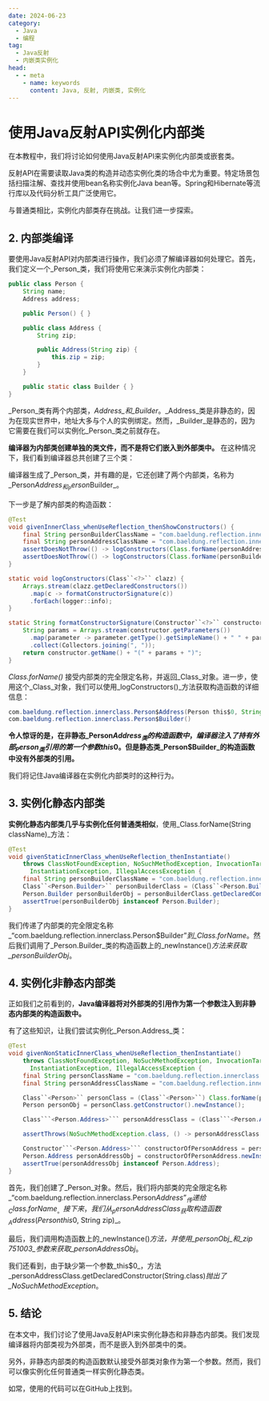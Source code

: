 ```yaml
---
date: 2024-06-23
category:
  - Java
  - 编程
tag:
  - Java反射
  - 内嵌类实例化
head:
  - - meta
    - name: keywords
      content: Java, 反射, 内嵌类, 实例化
---
```

# 使用Java反射API实例化内部类

在本教程中，我们将讨论如何使用Java反射API来实例化内部类或嵌套类。

反射API在需要读取Java类的构造并动态实例化类的场合中尤为重要。特定场景包括扫描注解、查找并使用bean名称实例化Java bean等。Spring和Hibernate等流行库以及代码分析工具广泛使用它。

与普通类相比，实例化内部类存在挑战。让我们进一步探索。

## 2. 内部类编译

要使用Java反射API对内部类进行操作，我们必须了解编译器如何处理它。首先，我们定义一个_Person_类，我们将使用它来演示实例化内部类：

```java
public class Person {
    String name;
    Address address;

    public Person() { }

    public class Address {
        String zip;

        public Address(String zip) {
            this.zip = zip;
        }
    }

    public static class Builder { }
}
```

_Person_类有两个内部类，_Address_和_Builder_。_Address_类是非静态的，因为在现实世界中，地址大多与个人的实例绑定。然而，_Builder_是静态的，因为它需要在我们可以实例化_Person_类之前就存在。

**编译器为内部类创建单独的类文件，而不是将它们嵌入到外部类中。** 在这种情况下，我们看到编译器总共创建了三个类：

编译器生成了_Person_类，并有趣的是，它还创建了两个内部类，名称为_Person$Address_和_Person$Builder_。

下一步是了解内部类的构造函数：

```java
@Test
void givenInnerClass_whenUseReflection_thenShowConstructors() {
    final String personBuilderClassName = "com.baeldung.reflection.innerclass.Person$Builder";
    final String personAddressClassName = "com.baeldung.reflection.innerclass.Person$Address";
    assertDoesNotThrow(() -> logConstructors(Class.forName(personAddressClassName)));
    assertDoesNotThrow(() -> logConstructors(Class.forName(personBuilderClassName)));
}

static void logConstructors(Class``<?>`` clazz) {
    Arrays.stream(clazz.getDeclaredConstructors())
      .map(c -> formatConstructorSignature(c))
      .forEach(logger::info);
}

static String formatConstructorSignature(Constructor``<?>`` constructor) {
    String params = Arrays.stream(constructor.getParameters())
      .map(parameter -> parameter.getType().getSimpleName() + " " + parameter.getName())
      .collect(Collectors.joining(", "));
    return constructor.getName() + "(" + params + ")";
}
```

_Class.forName()_ 接受内部类的完全限定名称，并返回_Class_对象。进一步，使用这个_Class_对象，我们可以使用_logConstructors()_方法获取构造函数的详细信息：

```java
com.baeldung.reflection.innerclass.Person$Address(Person this$0, String zip)
com.baeldung.reflection.innerclass.Person$Builder()
```

**令人惊讶的是，在非静态_Person$Address_类的构造函数中，编译器注入了持有外部_Person_类引用的第一个参数this$0。但是静态类_Person$Builder_的构造函数中没有外部类的引用。**

我们将记住Java编译器在实例化内部类时的这种行为。

## 3. 实例化静态内部类

**实例化静态内部类几乎与实例化任何普通类相似**，使用_Class.forName(String className)_方法：

```java
@Test
void givenStaticInnerClass_whenUseReflection_thenInstantiate()
    throws ClassNotFoundException, NoSuchMethodException, InvocationTargetException,
      InstantiationException, IllegalAccessException {
    final String personBuilderClassName = "com.baeldung.reflection.innerclass.Person$Builder";
    Class``<Person.Builder>`` personBuilderClass = (Class``<Person.Builder>``) Class.forName(personBuilderClassName);
    Person.Builder personBuilderObj = personBuilderClass.getDeclaredConstructor().newInstance();
    assertTrue(personBuilderObj instanceof Person.Builder);
}
```

我们传递了内部类的完全限定名称_“com.baeldung.reflection.innerclass.Person$Builder”_到_Class.forName_。然后我们调用了_Person.Builder_类的构造函数上的_newInstance()_方法来获取_personBuilderObj_。

## 4. 实例化非静态内部类

正如我们之前看到的，**Java编译器将对外部类的引用作为第一个参数注入到非静态内部类的构造函数中。**

有了这些知识，让我们尝试实例化_Person.Address_类：

```java
@Test
void givenNonStaticInnerClass_whenUseReflection_thenInstantiate()
    throws ClassNotFoundException, NoSuchMethodException, InvocationTargetException,
      InstantiationException, IllegalAccessException {
    final String personClassName = "com.baeldung.reflection.innerclass.Person";
    final String personAddressClassName = "com.baeldung.reflection.innerclass.Person$Address";

    Class``<Person>`` personClass = (Class``<Person>``) Class.forName(personClassName);
    Person personObj = personClass.getConstructor().newInstance();

    Class```<Person.Address>``` personAddressClass = (Class```<Person.Address>```) Class.forName(personAddressClassName);

    assertThrows(NoSuchMethodException.class, () -> personAddressClass.getDeclaredConstructor(String.class));

    Constructor```<Person.Address>``` constructorOfPersonAddress = personAddressClass.getDeclaredConstructor(Person.class, String.class);
    Person.Address personAddressObj = constructorOfPersonAddress.newInstance(personObj, "751003");
    assertTrue(personAddressObj instanceof Person.Address);
}
```

首先，我们创建了_Person_对象。然后，我们将内部类的完全限定名称_“com.baeldung.reflection.innerclass.Person$Address”_传递给_Class.forName_。接下来，我们从_personAddressClass_获取构造函数_Address(Person this$0, String zip)_。

最后，我们调用构造函数上的_newInstance()_方法，并使用_personObj_和_zip 751003_参数来获取_personAddressObj_。

我们还看到，由于缺少第一个参数_this$0_，方法_personAddressClass.getDeclaredConstructor(String.class)_抛出了_NoSuchMethodException_。

## 5. 结论

在本文中，我们讨论了使用Java反射API来实例化静态和非静态内部类。我们发现编译器将内部类视为外部类，而不是嵌入到外部类中的类。

另外，非静态内部类的构造函数默认接受外部类对象作为第一个参数。然而，我们可以像实例化任何普通类一样实例化静态类。

如常，使用的代码可以在GitHub上找到。